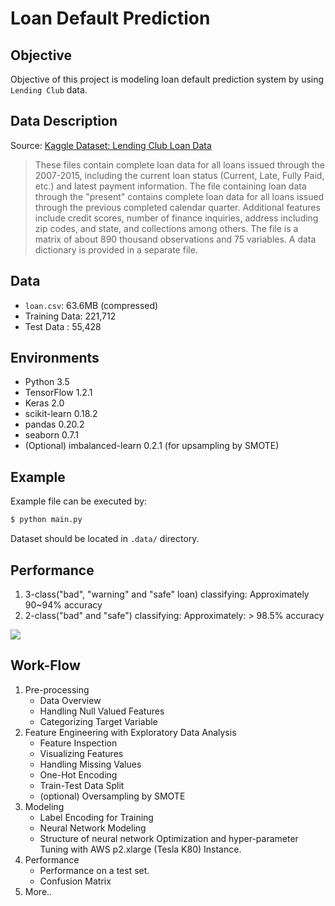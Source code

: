 # Loan Default Prediction

## Objective
Objective of this project is modeling loan default prediction system by using `Lending Club` data.

## Data Description
Source: [Kaggle Dataset: Lending Club Loan Data](https://www.kaggle.com/wendykan/lending-club-loan-data)
> These files contain complete loan data for all loans issued through the 2007-2015, including the current loan status (Current, Late, Fully Paid, etc.) and latest payment information. The file containing loan data through the "present" contains complete loan data for all loans issued through the previous completed calendar quarter. Additional features include credit scores, number of finance inquiries, address including zip codes, and state, and collections among others. The file is a matrix of about 890 thousand observations and 75 variables. A data dictionary is provided in a separate file.

## Data
* `loan.csv`: 63.6MB (compressed)
* Training Data: 221,712
* Test Data    : 55,428

## Environments
* Python 3.5
* TensorFlow 1.2.1
* Keras 2.0
* scikit-learn 0.18.2
* pandas 0.20.2
* seaborn 0.7.1
* (Optional) imbalanced-learn 0.2.1 (for upsampling by SMOTE)

## Example
Example file can be executed by:
```bash
$ python main.py
```
Dataset should be located in `.data/` directory.

## Performance
1. 3-class("bad", "warning" and "safe" loan) classifying: Approximately 90~94% accuracy
2. 2-class("bad" and "safe") classifying: Approximately: > 98.5% accuracy
<img src="http://jihoon-kim.synology.me/wp-content/uploads/2017/07/performance.png">

## Work-Flow
1. Pre-processing
	* Data Overview
	* Handling Null Valued Features
	* Categorizing Target Variable
2. Feature Engineering with Exploratory Data Analysis
	* Feature Inspection
	* Visualizing Features
	* Handling Missing Values
	* One-Hot Encoding
	* Train-Test Data Split
	* (optional) Oversampling by SMOTE
3. Modeling
	* Label Encoding for Training
	* Neural Network Modeling
	* Structure of neural network Optimization and hyper-parameter Tuning with AWS p2.xlarge (Tesla K80) Instance.
4. Performance
	* Performance on a test set.
	* Confusion Matrix
5. More..

